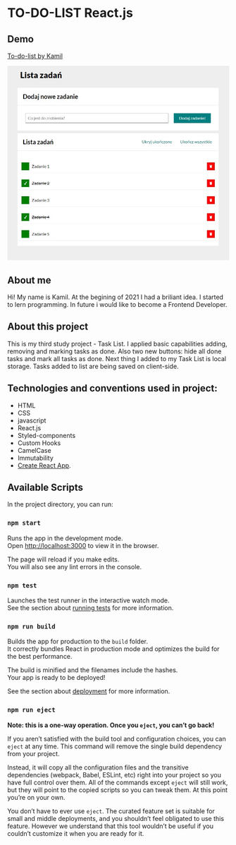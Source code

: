# TO-DO-LIST React.js

## Demo

[To-do-list by Kamil](https://kamilstawik.github.io/todo-list-react/)

![Project screenshot1](/images/screenshot1.jpg)

## About me

Hi! My name is Kamil. At the begining of 2021 I had a briliant idea. I started to lern programming. In future i would like to become a Frontend Developer.

## About this project

This is my third study project - Task List.
I applied basic capabilities adding, removing and marking tasks as done.
Also two new buttons: hide all done tasks and mark all tasks as done.
Next thing I added to my Task List is local storage. Tasks added to list are being saved on client-side.

## Technologies and conventions used in project:
* HTML
* CSS
* javascript
* React.js
* Styled-components
* Custom Hooks
* CamelCase
* Immutability
* [Create React App](https://github.com/facebook/create-react-app).


## Available Scripts

In the project directory, you can run:

### `npm start`

Runs the app in the development mode.\
Open [http://localhost:3000](http://localhost:3000) to view it in the browser.

The page will reload if you make edits.\
You will also see any lint errors in the console.

### `npm test`

Launches the test runner in the interactive watch mode.\
See the section about [running tests](https://facebook.github.io/create-react-app/docs/running-tests) for more information.

### `npm run build`

Builds the app for production to the `build` folder.\
It correctly bundles React in production mode and optimizes the build for the best performance.

The build is minified and the filenames include the hashes.\
Your app is ready to be deployed!

See the section about [deployment](https://facebook.github.io/create-react-app/docs/deployment) for more information.

### `npm run eject`

**Note: this is a one-way operation. Once you `eject`, you can’t go back!**

If you aren’t satisfied with the build tool and configuration choices, you can `eject` at any time. This command will remove the single build dependency from your project.

Instead, it will copy all the configuration files and the transitive dependencies (webpack, Babel, ESLint, etc) right into your project so you have full control over them. All of the commands except `eject` will still work, but they will point to the copied scripts so you can tweak them. At this point you’re on your own.

You don’t have to ever use `eject`. The curated feature set is suitable for small and middle deployments, and you shouldn’t feel obligated to use this feature. However we understand that this tool wouldn’t be useful if you couldn’t customize it when you are ready for it.